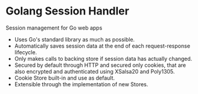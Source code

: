 # Golang Session Handler

Session management for Go web apps

* Uses Go's standard library as much as possible.
* Automatically saves session data at the end of each request-response lifecycle.
* Only makes calls to backing store if session data has actually changed.
* Secured by default through HTTP and secured only cookies, that are also encrypted and authenticated using XSalsa20 and Poly1305.
* Cookie Store built-in and use as default.
* Extensible through the implementation of new Stores.
